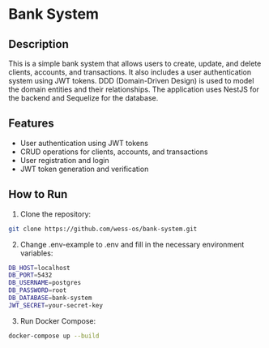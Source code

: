 # Bank System

## Description

This is a simple bank system that allows users to create, update, and delete clients, accounts, and transactions. It also includes a user authentication system using JWT tokens. DDD (Domain-Driven Design) is used to model the domain entities and their relationships. The application uses NestJS for the backend and Sequelize for the database.

## Features

- User authentication using JWT tokens
- CRUD operations for clients, accounts, and transactions
- User registration and login
- JWT token generation and verification

## How to Run

1. Clone the repository:

```bash
git clone https://github.com/wess-os/bank-system.git
```

2. Change .env-example to .env and fill in the necessary environment variables:

```bash
DB_HOST=localhost
DB_PORT=5432
DB_USERNAME=postgres
DB_PASSWORD=root
DB_DATABASE=bank-system
JWT_SECRET=your-secret-key
```

3. Run Docker Compose:

```bash
docker-compose up --build
```